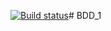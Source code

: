[![Build status](https://ci.appveyor.com/api/projects/status/v0rl50ra7nplxom3?svg=true)](https://ci.appveyor.com/project/AnastasiyaRiabova/bdd)# BDD_1
